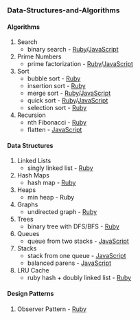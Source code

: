 ### Data-Structures-and-Algorithms


#### Algorithms

1. Search
   * binary search - [Ruby][2]/[JavaScript][6]
2. Prime Numbers
   * prime factorization - [Ruby][1]/[JavaScript][5]
3. Sort
   * bubble sort - [Ruby][11]
   * insertion sort - [Ruby][3]
   * merge sort - [Ruby][4]/[JavaScript][13]
   * quick sort - [Ruby][7]/[JavaScript][14]
   * selection sort - [Ruby][10]
4. Recursion
   * nth Fibonacci - [Ruby][8]
   * flatten - [JavaScript][9]

#### Data Structures

1. Linked Lists
   * singly linked list - [Ruby][12]
2. Hash Maps
   * hash map - [Ruby][15]
3. Heaps
   * min heap - Ruby
3. Graphs
   * undirected graph - [Ruby][19]
4. Trees
   * binary tree with DFS/BFS - [Ruby][20]
5. Queues
   * queue from two stacks - [JavaScript][16]
6. Stacks
   * stack from one queue - [JavaScript][17]
   * balanced parens - [JavaScript][18]
7. LRU Cache
   * ruby hash + doubly linked list - [Ruby][21]

#### Design Patterns

1. Observer Pattern - [Ruby][22]

[22]: https://github.com/gabrie30/Data-Structures-and-Algorithms/blob/master/lib/design_patterns/observer_pattern.rb
[21]: https://github.com/gabrie30/Data-Structures-and-Algorithms/blob/master/lib/data_structures/lru_cache/lru_cache.rb
[20]: https://github.com/gabrie30/Data-Structures-and-Algorithms/blob/master/lib/data_structures/trees/binary_tree_dfs_bfs.rb
[19]: https://github.com/gabrie30/Data-Structures-and-Algorithms/blob/master/lib/data_structures/graphs/undirected_graph.rb
[18]: https://github.com/gabrie30/Data-Structures-and-Algorithms/blob/master/lib/data_structures/stacks/balanced_parens.js
[17]: https://github.com/gabrie30/Data-Structures-and-Algorithms/blob/master/lib/data_structures/stacks/stack_from_queue.js
[16]: https://github.com/gabrie30/Data-Structures-and-Algorithms/blob/master/lib/data_structures/queues/queue_from_two_stacks.js
[15]: https://github.com/gabrie30/Data-Structures-and-Algorithms/blob/master/lib/data_structures/hash_map/hash_map.rb
[14]: https://github.com/gabrie30/Data-Structures-and-Algorithms/blob/master/lib/algorithms/sort/quick_sort.js
[13]: https://github.com/gabrie30/Data-Structures-and-Algorithms/blob/master/lib/algorithms/sort/merge_sort.js
[12]: https://github.com/gabrie30/Data-Structures-and-Algorithms/blob/master/lib/data_structures/linked_list/singly_linked_list.rb
[1]: https://github.com/gabrie30/Data-Structures-and-Algorithms/blob/master/lib/algorithms/prime_numbers/prime_factorization.rb
[2]: https://github.com/gabrie30/Data-Structures-and-Algorithms/blob/master/lib/algorithms/search/binary_search.rb
[3]: https://github.com/gabrie30/Data-Structures-and-Algorithms/blob/master/lib/algorithms/sort/insertion_sort.rb
[4]: https://github.com/gabrie30/Data-Structures-and-Algorithms/blob/master/lib/algorithms/sort/merge_sort.rb
[5]: https://github.com/gabrie30/Data-Structures-and-Algorithms/blob/master/lib/algorithms/prime_numbers/prime_factorization.js
[6]: https://github.com/gabrie30/Data-Structures-and-Algorithms/blob/master/lib/algorithms/search/binary_search.js
[7]: https://github.com/gabrie30/Data-Structures-and-Algorithms/blob/master/lib/algorithms/sort/quick_sort.rb
[8]: https://github.com/gabrie30/Data-Structures-and-Algorithms/blob/master/lib/algorithms/recursion/nth_fibonacci.rb
[9]: https://github.com/gabrie30/Data-Structures-and-Algorithms/blob/master/lib/algorithms/recursion/flatten.js
[10]: https://github.com/gabrie30/Data-Structures-and-Algorithms/blob/master/lib/algorithms/sort/selection_sort.rb
[11]: https://github.com/gabrie30/Data-Structures-and-Algorithms/blob/master/lib/algorithms/sort/bubble_sort.rb
